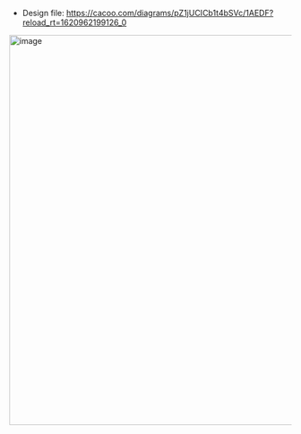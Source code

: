 - Design file: https://cacoo.com/diagrams/pZ1jUCICb1t4bSVc/1AEDF?reload_rt=1620962199126_0


<img width="696" alt="image" src="https://github.com/user-attachments/assets/35b65524-f2df-4e29-ab25-ee3c3ccbc2e8">
